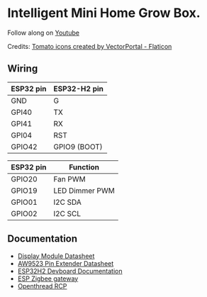 # Intelligent Mini Home Grow Box.

Follow along on [Youtube](https://www.youtube.com/channel/UCD5GP1HyjBYer6KlEnlQQVA?sub_confirmation=1)


Credits:
[Tomato icons created by VectorPortal - Flaticon](https://www.flaticon.com/free-icons/tomato)


## Wiring

ESP32 pin     | ESP32-H2 pin
------------- |-------------
   GND        |    G
   GPI40      |    TX
   GPI41      |    RX
   GPI04      |    RST
   GPIO42     |    GPIO9 (BOOT)


ESP32 pin     | Function
------------- |-------------
   GPIO20     |   Fan PWM
   GPIO19     |   LED Dimmer PWM      
   GPIO01     |   I2C SDA
   GPIO02     |   I2C SCL

## Documentation

- [Display Module Datasheet](https://github.com/vritzka/TomatoTent/blob/v2/docs/WT32S3-07Datasheet-V1.5EN.pdf)  
- [AW9523 Pin Extender Datasheet](https://github.com/vritzka/TomatoTent/blob/v2/docs/AW9523%2BEnglish%2BDatasheet.pdf)
- [ESP32H2 Devboard Documentation](https://docs.espressif.com/projects/espressif-esp-dev-kits/en/latest/esp32h2/esp32-h2-devkitm-1/user_guide.html)
- [ESP Zigbee gateway](https://github.com/espressif/esp-zigbee-sdk/tree/main/examples/esp_zigbee_gateway)
- [Openthread RCP](https://github.com/espressif/esp-idf/tree/master/examples/openthread/ot_rcp) 

                    
